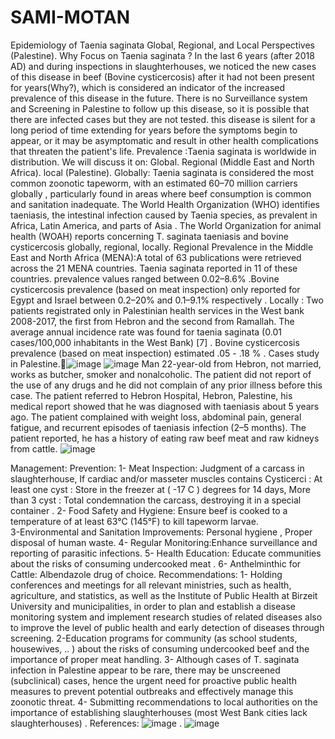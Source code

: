 # SAMI-MOTAN 
Epidemiology of Taenia saginata Global, Regional, and Local Perspectives (Palestine).
Why Focus on Taenia saginata ? In the last 6 years (after 2018 AD) and during inspections in slaughterhouses, we noticed the new cases of this disease in beef (Bovine cysticercosis) after it had not been present for years(Why?), which is considered an indicator of the increased prevalence of this disease in the future. There is no Surveillance system and Screening in Palestine to follow up this disease, so it is possible that there are infected cases but they are not tested. this disease is silent for a long period of time extending for years before the symptoms begin to appear, or it may be asymptomatic and result in other health complications that threaten the patient's life. 
Prevalence :Taenia saginata is worldwide in distribution. We will discuss it on: Global. Regional (Middle East and North Africa). local (Palestine).
Globally: Taenia saginata is considered the most common zoonotic tapeworm, with an estimated 60–70 million carriers globally , particularly found in areas where beef consumption is common and sanitation inadequate.  The World Health Organization (WHO) identifies taeniasis, the intestinal infection caused by Taenia species, as prevalent in Africa, Latin America, and parts of Asia . The World Organization for animal health (WOAH) reports concerning T. saginata taeniasis and bovine cysticercosis globally, regional, locally.
Regional Prevalence in the Middle East and North Africa (MENA):A total of 63 publications were retrieved across the 21 MENA countries. Taenia saginata reported in 11 of these countries. prevalence values ranged between 0.02–8.6% .Bovine cysticercosis prevalence (based on meat inspection) only reported for Egypt and Israel between 0.2–20% and 0.1–9.1%  respectively .
Locally : Two patients registrated only in Palestinian health services in the West bank 2008-2017, the first from Hebron and the second from Ramallah. The average annual incidence rate was found for taenia saginata (0.01 cases/100,000 inhabitants in the West Bank) [7]  . Bovine cysticercosis prevalence (based on meat inspection) estimated .05 - .18 % .
Cases study in Palestine.![image](https://github.com/user-attachments/assets/9be41a30-6308-424e-8def-1b71f6e220fc) ![image](https://github.com/user-attachments/assets/610b71b0-9cb8-4966-bcaf-d15de9149030)  Man 22-year-old from Hebron,  not married, works as butcher, smoker and nonalcoholic.  The patient did not report of the use of any drugs and he  did not complain of any prior illness before this case. The patient referred to Hebron Hospital, Hebron, Palestine,  his medical report showed that he was diagnosed with  taeniasis about 5 years ago. The patient complained with  weight loss, abdominal pain, general fatigue, and recurrent episodes of taeniasis infection (2–5  months). The patient reported, he has a history of eating raw beef meat  and raw kidneys from cattle.
![image](https://github.com/user-attachments/assets/c4608c70-7941-4787-94c4-b3c80d4066e6)


Management: Prevention: 1- Meat Inspection: Judgment of a carcass in slaughterhouse, If cardiac and/or masseter muscles  contains Cysticerci  : At least one cyst : Store in the freezer at ( -17 C ) degrees for 14 days, More than 3 cyst : Total condemnation the carcass, destroying it  in a special container . 2- Food Safety and Hygiene: Ensure beef is cooked to a temperature of at least 63°C (145°F) to kill tapeworm larvae.              
 3-Environmental and Sanitation Improvements: Personal hygiene , Proper disposal of human waste.  4- Regular Monitoring:Enhance surveillance and reporting of parasitic infections.  5- Health Education: Educate communities about the risks of consuming undercooked meat . 6- Anthelminthic for Cattle: Albendazole drug of choice.
Recommendations: 1- Holding conferences and meetings for all relevant ministries, such as health, agriculture, and statistics, as well as the Institute of Public Health at Birzeit University and municipalities, in order to plan and establish a disease monitoring system and implement research studies of related diseases also to improve the level of public health and early detection of diseases through screening. 2-Education programs for community (as school students, housewives, .. ) about the risks of consuming undercooked beef and the importance of proper meat handling. 3- Although cases of T. saginata infection in Palestine appear to be rare, there may be unscreened (subclinical) cases, hence the urgent need for proactive public health measures to prevent potential outbreaks and effectively manage this zoonotic threat. 4- Submitting recommendations to local authorities on the importance of establishing  slaughterhouses (most West Bank cities lack slaughterhouses) .
References: ![image](https://github.com/user-attachments/assets/0ebc20be-bddd-485f-afa2-d763a164c1bd) .   ![image](https://github.com/user-attachments/assets/62c67bea-3549-469e-8ef3-ff1d9f89b752)














